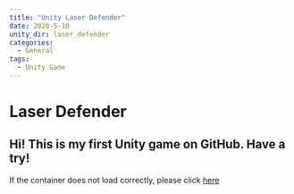 ```yaml
---
title: "Unity Laser Defender"
date: 2020-5-10
unity_dir: laser_defender
categories:
  - General
tags:
  - Unity Game
---
```



# Laser Defender

## Hi! This is my first Unity game on GitHub. Have a try! 

If the container does not load correctly, please click [here](https://taichifox95.github.io/laser_defender/)